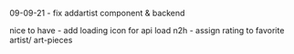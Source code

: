 09-09-21 - fix addartist component & backend


nice to have - add loading icon for api load
n2h - assign rating to favorite artist/ art-pieces